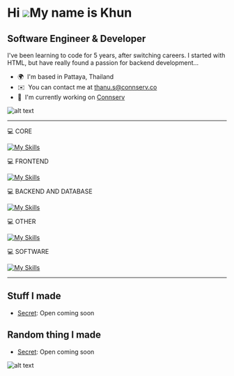Hi ![](https://user-images.githubusercontent.com/18350557/176309783-0785949b-9127-417c-8b55-ab5a4333674e.gif)My name is Khun
============================================================================================================================

Software Engineer & Developer
------------------------

I've been learning to code for 5 years, after switching careers. I started with HTML, but have really found a passion for backend development...

*   🌍  I'm based in Pattaya, Thailand
*   ✉️  You can contact me at [thanu.s@connserv.co](mailto:thanu.s@connserv.co)
*   🚀  I'm currently working on [Connserv](http://connserv.co)

![alt text](https://cdn.discordapp.com/attachments/1089056066530197515/1200414613267808356/2953F1A5-15E4-4F0A-810A-8D44F373D590.jpg?ex=65c6183a&is=65b3a33a&hm=e287517b38b8ff8464b60fa58a8b0c7bd088605c47815268be8e144f86bf2bbd&)

<hr>

💻 CORE

[![My Skills](https://skillicons.dev/icons?i=typescript,php,go)](https://skillicons.dev)

💻 FRONTEND

[![My Skills](https://skillicons.dev/icons?i=html,css,js,vue,react,next)](https://skillicons.dev)

💻 BACKEND AND DATABASE

[![My Skills](https://skillicons.dev/icons?i=php,nodejs,express,mysql,mongodb,firebase)](https://skillicons.dev)

💻 OTHER

[![My Skills](https://skillicons.dev/icons?i=linux,nginx,cloudflare,aws)](https://skillicons.dev)

💻 SOFTWARE

[![My Skills](https://skillicons.dev/icons?i=vscode,postman,ps,pr,ae,discord)](https://skillicons.dev)

<hr>

Stuff I made
------------------------
* <a href="https://secret.com" rel="nofollow">Secret</a>: Open coming soon


Random thing I made
------------------------
* <a href="https://secret.com" rel="nofollow">Secret</a>: Open coming soon

![alt text](https://media0.giphy.com/media/1AoHoDSeioSEMqyTLh/source.gif)
